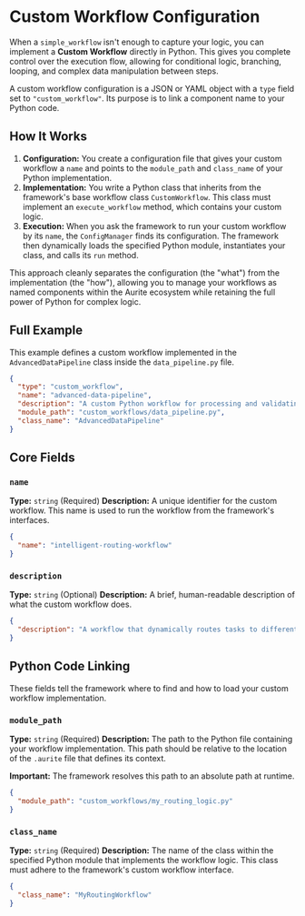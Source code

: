 # Custom Workflow Configuration

When a `simple_workflow` isn't enough to capture your logic, you can implement a **Custom Workflow** directly in Python. This gives you complete control over the execution flow, allowing for conditional logic, branching, looping, and complex data manipulation between steps.

A custom workflow configuration is a JSON or YAML object with a `type` field set to `"custom_workflow"`. Its purpose is to link a component name to your Python code.

## How It Works

1.  **Configuration:** You create a configuration file that gives your custom workflow a `name` and points to the `module_path` and `class_name` of your Python implementation.
2.  **Implementation:** You write a Python class that inherits from the framework's base workflow class `CustomWorkflow`. This class must implement an `execute_workflow` method, which contains your custom logic.
3.  **Execution:** When you ask the framework to run your custom workflow by its `name`, the `ConfigManager` finds its configuration. The framework then dynamically loads the specified Python module, instantiates your class, and calls its `run` method.

This approach cleanly separates the configuration (the "what") from the implementation (the "how"), allowing you to manage your workflows as named components within the Aurite ecosystem while retaining the full power of Python for complex logic.

## Full Example

This example defines a custom workflow implemented in the `AdvancedDataPipeline` class inside the `data_pipeline.py` file.

```json
{
  "type": "custom_workflow",
  "name": "advanced-data-pipeline",
  "description": "A custom Python workflow for processing and validating data with complex business rules.",
  "module_path": "custom_workflows/data_pipeline.py",
  "class_name": "AdvancedDataPipeline"
}
```

## Core Fields

### `name`
**Type:** `string` (Required)
**Description:** A unique identifier for the custom workflow. This name is used to run the workflow from the framework's interfaces.

```json
{
  "name": "intelligent-routing-workflow"
}
```

### `description`
**Type:** `string` (Optional)
**Description:** A brief, human-readable description of what the custom workflow does.

```json
{
  "description": "A workflow that dynamically routes tasks to different agents based on input content."
}
```

## Python Code Linking

These fields tell the framework where to find and how to load your custom workflow implementation.

### `module_path`
**Type:** `string` (Required)
**Description:** The path to the Python file containing your workflow implementation. This path should be relative to the location of the `.aurite` file that defines its context.

**Important:** The framework resolves this path to an absolute path at runtime.

```json
{
  "module_path": "custom_workflows/my_routing_logic.py"
}
```

### `class_name`
**Type:** `string` (Required)
**Description:** The name of the class within the specified Python module that implements the workflow logic. This class must adhere to the framework's custom workflow interface.

```json
{
  "class_name": "MyRoutingWorkflow"
}
```
